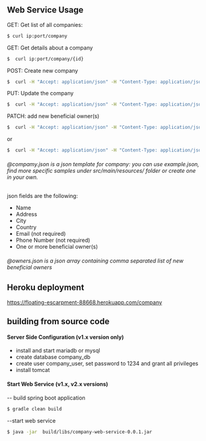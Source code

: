## Web Service Usage
GET: Get list of all companies:
```sh
$ curl ip:port/company
```

GET: Get details about a company
```sh
$  curl ip:port/company/{id}
```



POST: Create new company
```sh
$  curl -H "Accept: application/json" -H "Content-Type: application/json" -X POST -d @company.json ip:port/company
```
PUT: Update the company
```sh
$  curl -H "Accept: application/json" -H "Content-Type: application/json" -X PUT -d @company.json ip:port/company
```
PATCH: add new beneficial owner(s)
```sh
$  curl -H "Accept: application/json" -H "Content-Type: application/json" -X PATCH -d @owners.json ip:port/company/{id}
``` 
or
```sh
$  curl -H "Accept: application/json" -H "Content-Type: application/json" -X PATCH -d "[\"firstOwnerName\", \"secondOwnerName\"]" ip:port/company/{id}
```

###### @compamy.json is a json template for company: you can use example.json, find more specific samples under src/main/resources/ folder or create one in your own.
json fields are the following:

- Name
- Address
- City
- Country
- Email (not required)
- Phone Number (not required)
- One or more beneficial owner(s)

###### @owners.json is a json array containing comma separated list of new beneficial owners


## Heroku deployment
https://floating-escarpment-88668.herokuapp.com/company

## building from source code
#### Server Side Configuration (v1.x version only)
- install and start mariadb or mysql
- create database company_db 
- create user company_user, set password to 1234 and grant all privileges
- install tomcat

#### Start Web Service (v1.x, v2.x versions)
-- build spring boot application
```sh
$ gradle clean build
```
--start web service
```sh
$ java -jar  build/libs/company-web-service-0.0.1.jar
```
